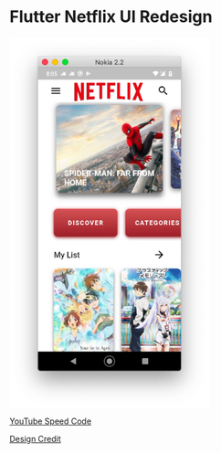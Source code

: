 # Flutter Netflix UI Redesign

<p>
<img src="captures/Screen Shot 2020-11-20 at 08.05.10.png" align = "center" height = "650px">
</p>


[YouTube Speed Code](https://youtu.be/sgfMdhV4HQI)

[Design Credit](https://dribbble.com/shots/5026483-Netflix-Mobile-App-Redesign/)